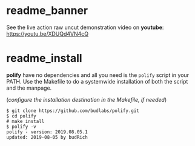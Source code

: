# readme_banner

See the live action raw uncut demonstration video on **youtube**:
<https://youtu.be/XDUQd4VN4cQ>

# readme_install

**polify** have no dependencies and all you need is the `polify` script in your PATH. Use the Makefile to do a systemwide installation of both the script and the manpage.  

(*configure the installation destination in the Makefile, if needed*)

```
$ git clone https://github.com/budlabs/polify.git
$ cd polify
# make install
$ polify -v
polify - version: 2019.08.05.1
updated: 2019-08-05 by budRich
```
